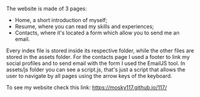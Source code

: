 The website is made of 3 pages:
- Home, a short introduction of myself;
- Resume, where you can read my skills and experiences;
- Contacts, where it's located a form which allow you to send me an email.

Every index file is stored inside its respective folder, while the other files are stored in the assets folder.
For the contacts page I used a footer to link my social profiles and to send email with the form I used the EmailJS tool.
In assets/js folder you can see a script.js, that's just a script that allows the user to navigate by all pages using the arrow keys of the keyboard.


To see my website check this link:
https://mosky117.github.io/117/
